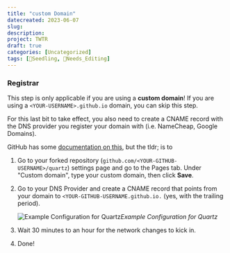```yaml
---
title: "custom Domain"
datecreated: 2023-06-07
slug: 
description: 
project: TWTR
draft: true
categories: [Uncategorized]
tags: [🌱Seedling, 🧹Needs_Editing]
---
```


### Registrar
This step is only applicable if you are using a **custom domain**! If you are using a `<YOUR-USERNAME>.github.io` domain, you can skip this step.

For this last bit to take effect, you also need to create a CNAME record with the DNS provider you register your domain with (i.e. NameCheap, Google Domains).

GitHub has some [documentation on this](https://docs.github.com/en/pages/configuring-a-custom-domain-for-your-github-pages-site/managing-a-custom-domain-for-your-github-pages-site), but the tldr; is to

1. Go to your forked repository (`github.com/<YOUR-GITHUB-USERNAME>/quartz`) settings page and go to the Pages tab. Under "Custom domain", type your custom domain, then click **Save**.
2. Go to your DNS Provider and create a CNAME record that points from your domain to `<YOUR-GITHUB-USERNAME.github.io.` (yes, with the trailing period).

	![Example Configuration for Quartz](/notes/images/google-domains.png)*Example Configuration for Quartz*
3. Wait 30 minutes to an hour for the network changes to kick in.
4. Done!